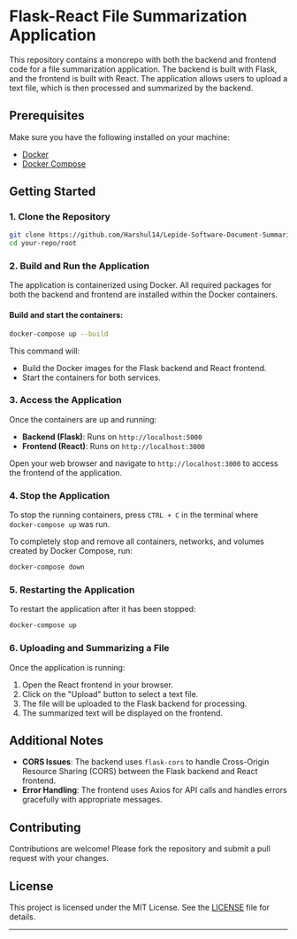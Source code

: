 # Flask-React File Summarization Application

This repository contains a monorepo with both the backend and frontend code for a file summarization application. The backend is built with Flask, and the frontend is built with React. The application allows users to upload a text file, which is then processed and summarized by the backend.

## Prerequisites

Make sure you have the following installed on your machine:

- [Docker](https://www.docker.com/get-started)
- [Docker Compose](https://docs.docker.com/compose/install/)

## Getting Started

### 1. Clone the Repository

```bash
git clone https://github.com/Harshul14/Lepide-Software-Document-Summarizer.git
cd your-repo/root
```

### 2. Build and Run the Application

The application is containerized using Docker. All required packages for both the backend and frontend are installed within the Docker containers.

#### Build and start the containers:

```bash
docker-compose up --build
```

This command will:

- Build the Docker images for the Flask backend and React frontend.
- Start the containers for both services.

### 3. Access the Application

Once the containers are up and running:

- **Backend (Flask)**: Runs on `http://localhost:5000`
- **Frontend (React)**: Runs on `http://localhost:3000`

Open your web browser and navigate to `http://localhost:3000` to access the frontend of the application.

### 4. Stop the Application

To stop the running containers, press `CTRL + C` in the terminal where `docker-compose up` was run.

To completely stop and remove all containers, networks, and volumes created by Docker Compose, run:

```bash
docker-compose down
```

### 5. Restarting the Application

To restart the application after it has been stopped:

```bash
docker-compose up
```

### 6. Uploading and Summarizing a File

Once the application is running:

1. Open the React frontend in your browser.
2. Click on the "Upload" button to select a text file.
3. The file will be uploaded to the Flask backend for processing.
4. The summarized text will be displayed on the frontend.

## Additional Notes

- **CORS Issues**: The backend uses `flask-cors` to handle Cross-Origin Resource Sharing (CORS) between the Flask backend and React frontend.
- **Error Handling**: The frontend uses Axios for API calls and handles errors gracefully with appropriate messages.

## Contributing

Contributions are welcome! Please fork the repository and submit a pull request with your changes.

## License

This project is licensed under the MIT License. See the [LICENSE](LICENSE) file for details.

---

